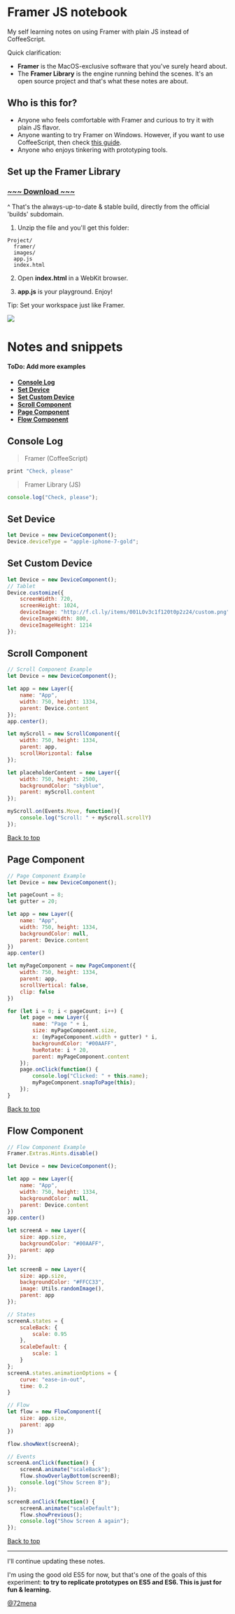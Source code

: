 # Framer JS notebook

My self learning notes on using Framer with plain JS instead of CoffeeScript.

Quick clarification:
- **Framer** is the MacOS-exclusive software that you've surely heard about.
- The **Framer Library** is the engine running behind the scenes. It's an open source project and that's what these notes are about.

## Who is this for?
- Anyone who feels comfortable with Framer and curious to try it with plain JS flavor.
- Anyone wanting to try Framer on Windows. However, if you want to use CoffeeScript, then check [this guide](http://www.prototypingwithframer.com/framer-on-windows-with-atom/).
- Anyone who enjoys tinkering with prototyping tools.

## Set up the Framer Library

### [~~~ Download ~~~](https://builds.framerjs.com/latest/Framer.zip)
^ That's the always-up-to-date & stable build, directly from the official 'builds' subdomain.

1. Unzip the file and you'll get this folder:
```
Project/
  framer/
  images/
  app.js
  index.html
```
2. Open **index.html** in a WebKit browser.

3. **app.js** is your playground. Enjoy!

Tip: Set your workspace just like Framer.

![](workspace.jpg)

# Notes and snippets

#### ToDo: Add more examples

- **[Console Log](#console-log)**
- **[Set Device](#set-device)**
- **[Set Custom Device](#set-custom-device)**
- **[Scroll Component](#scroll-component)**
- **[Page Component](#page-component)**
- **[Flow Component](#flow-component)**


## Console Log

> Framer (CoffeeScript)
```javascript
print "Check, please"
```
> Framer Library (JS)
```javascript
console.log("Check, please");
```

## Set Device

```javascript
let Device = new DeviceComponent();
Device.deviceType = "apple-iphone-7-gold";
```

## Set Custom Device

```javascript
let Device = new DeviceComponent();
// Tablet
Device.customize({
	screenWidth: 720,
	screenHeight: 1024,
	deviceImage: "http://f.cl.ly/items/001L0v3c1f120t0p2z24/custom.png",
	deviceImageWidth: 800,
	deviceImageHeight: 1214
});
```

## Scroll Component
```javascript
// Scroll Component Example
let Device = new DeviceComponent();

let app = new Layer({
	name: "App",
	width: 750, height: 1334,
	parent: Device.content
});
app.center();

let myScroll = new ScrollComponent({
	width: 750, height: 1334,
	parent: app,
	scrollHorizontal: false
});

let placeholderContent = new Layer({
	width: 750, height: 2500,
	backgroundColor: "skyblue",
	parent: myScroll.content
});

myScroll.on(Events.Move, function(){
	console.log("Scroll: " + myScroll.scrollY)
});
```
[Back to top](#notes-and-snippets)

## Page Component
```javascript
// Page Component Example
let Device = new DeviceComponent();

let pageCount = 8;
let gutter = 20;

let app = new Layer({
	name: "App",
	width: 750, height: 1334,
	backgroundColor: null,
	parent: Device.content
})
app.center()

let myPageComponent = new PageComponent({
	width: 750, height: 1334,
	parent: app,
	scrollVertical: false,
	clip: false
})

for (let i = 0; i < pageCount; i++) {
	let page = new Layer({
		name: "Page " + i,
		size: myPageComponent.size,
		x: (myPageComponent.width + gutter) * i,
		backgroundColor: "#00AAFF",
		hueRotate: i * 20,
		parent: myPageComponent.content
	});
	page.onClick(function() {
		console.log("Clicked: " + this.name);
		myPageComponent.snapToPage(this);
	});
}
```
[Back to top](#notes-and-snippets)

## Flow Component
```javascript
// Flow Component Example
Framer.Extras.Hints.disable()

let Device = new DeviceComponent();

let app = new Layer({
	name: "App",
	width: 750, height: 1334,
	backgroundColor: null,
	parent: Device.content
})
app.center()

let screenA = new Layer({
	size: app.size,
	backgroundColor: "#00AAFF",
	parent: app
});

let screenB = new Layer({
	size: app.size,
	backgroundColor: "#FFCC33",
	image: Utils.randomImage(),
	parent: app
});

// States
screenA.states = {
	scaleBack: {
		scale: 0.95
	},
	scaleDefault: {
		scale: 1
	}
};
screenA.states.animationOptions = {
	curve: "ease-in-out",
	time: 0.2
}

// Flow
let flow = new FlowComponent({
	size: app.size,
	parent: app
})

flow.showNext(screenA);

// Events
screenA.onClick(function() {
	screenA.animate("scaleBack");
	flow.showOverlayBottom(screenB);
	console.log("Show Screen B");
});

screenB.onClick(function() {
	screenA.animate("scaleDefault");
	flow.showPrevious();
	console.log("Show Screen A again");
});
```
[Back to top](#notes-and-snippets)


---

I'll continue updating these notes.

I'm using the good old ES5 for now, but that's one of the goals of this experiment: **to try to replicate prototypes on ES5 and ES6. This is just for fun & learning.**

[@72mena](https://twitter.com/72mena)